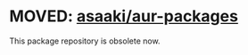 # MOVED: [asaaki/aur-packages](https://github.com/asaaki/aur-packages)

This package repository is obsolete now.
